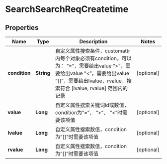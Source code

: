 # SearchSearchReqCreatetime

## Properties
Name | Type | Description | Notes
------------ | ------------- | ------------- | -------------
**condition** | **String** | 自定义属性搜索条件，customattr内每个对象必须有condition，可以为：  “&#x3D;”，需要给出value  “&gt;”，需要给出value  “&lt;”，需要给出value  “[]”，需要给出lvalue，rvalue，搜索符合 [lvalue, rvalue] 范围内的记录   |  [optional]
**value** | **Long** | 自定义属性搜索关键词id或数值，condition为“&#x3D;”、 “&gt;”、 “&lt;”时需要该项值 |  [optional]
**lvalue** | **Long** | 自定义属性搜索数值，condition为”[]”时需要该项值 |  [optional]
**rvalue** | **Long** | 自定义属性搜索数值，condition为”[]”时需要该项值 |  [optional]
